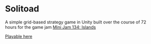 # Solitoad

A simple grid-based strategy game in Unity built over the course of 72 hours for the game jam [Mini Jam 134: Islands](https://itch.io/jam/mini-jam-134-islands)

[Playable here](https://gonse.itch.io/solitoad)
